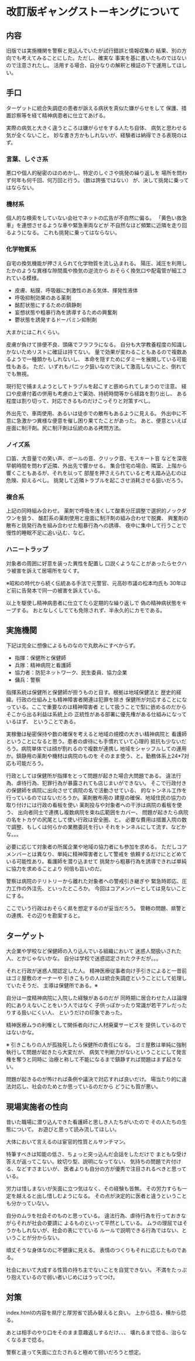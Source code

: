 # 改訂版ギャングストーキングについて

## 内容
旧版では実施機関を警察と見込んでいたが試行錯誤と情報収集の
結果、別の方向でも考えてみることにした。ただし、確実な
事実を基に書いたものではないので注意されたし。
活用する場合、自分なりの解釈と検証の下で運用してほしい。


## 手口
ターゲットに統合失調症の患者が訴える病状を真似た嫌がらせをして
保護、措置診察等を経て精神病患者に仕立てあげる。

実際の病気と大きく違うところは嫌がらせをする人たち自体、
病気と思わせる気が全くないこと。
妙な書き方かもしれないが、経験者は納得できる表現のはず。

### 言葉、しぐさ系
悪口や個人的秘密のほのめかし、特定のしぐさや挑発の繰り返しを
場所を問わず何年も何千回、何万回と行う。（数は誇張ではない）
が、決して挑発に乗ってはならない。

### 機材系
個人的な検索をしていない会社でネットの広告が不自然に偏る。
「黄色い救急車」を連想させるような車や緊急車両などが
不自然なほど頻繁に近隣を走り回るようになる。
これも挑発に乗ってはならない。

### 化学物質系
自宅の換気機能が押さえられて化学物質を流し込まれる。
陽圧、減圧を利用したかのような異様な隙間風や換気の逆流から
おそらく換気口や配電管が細工されている模様。

- 皮膚、粘膜、呼吸器に刺激性のある気体、揮発性液体
- 呼吸抑制効果のある薬剤
- 酩酊状態にするための鎮静剤
- 妄想状態や粗暴行為を誘導するための興奮剤
- 鬱状態を誘発するドーパミン抑制剤

大まかにはこれくらい。

皮膚が負けて排便不良、頭痛でフラフラになる。
自分も大学教養程度の知識しかないためリストに確証は持てない。
量で効果が変わることもあるので複数あるようで一種類かもしれないし、
本命を隠すためにダミーを展開している可能性もある。
ただ、いずれもパニック狙いなので決して激高しないこと、倒れてでも無視。

現行犯で捕まえようとしてトラブルを起こすと嵌められてしまうので注意。
経口や皮膚付着の併用も考慮の上で薬効、持続時間等から経路を割り出し、
ある程度は割り切って、対応できるものだけこっそりと対策すべし。

外出先で、車両使用、あるいは徒歩での散布もあるように見える。
外出中に不意に急激かつ異様な便意を催し困り果てたことがあった。
あと、便意といえば座面に制汗剤。尻に制汗剤は伝統のある拷問方法。

### ノイズ系
口笛、大音量での笑い声、ボールの音、クリック音、モスキート音
などを深夜早朝時間を問わず近隣、外出先で響かせる。
集合住宅の場合、隣室、上階から響くこともあるが、それを以って
部屋を押さえられていると考え踏み込むのは危険、抑えるべし。
挑発して近隣トラブルを起こさせ消耗させる狙いだろう。

### 複合系
上記の同時組み合わせ。
薬剤で呼吸を浅くして酸素分圧調整で選択的ノックダウンを狙う、
酩酊系の薬剤使用と座面に制汗剤の組み合わせで脱糞、
興奮剤の散布と挑発行為を組み合わせた粗暴行為への誘導、
夜中に集中して行うことで慢性的睡眠不足に追い込む、など。

### ハニートラップ
対象者の周囲に好意を装った異性を配置し
口説くようなことがあったらセクハラ被害を訴えて居場所をなくす。

※昭和の時代から続く伝統ある手法で元警官、元高砂市議の松本均氏も
30年ほど前に告発本で同一の被害を訴えている。

以上を駆使し精神病患者に仕立てたら定期的な繰り返しで
偽の精神病状態をキープする。
おとなしくしてても免除されず、半永久的にカモである。

## 実施機関
下記は完全に想像によるものなので丸飲みにすべからず。

- 指揮：保健所と保健師
- 兵隊：精神病院と看護師
- 協力者：防犯ネットワーク、民生委員、協力企業
- 傭兵：警察

指揮系統は保健所と保健師が担うものと目す。根拠は地域保健法と
歴史的経緯。行政の仕組み上も精神障害者関連は犯罪を除き
保健所が対応することになっている。ここで重要なのは精神障害者
として扱うことで型に嵌めるのだからそこから出る利益は系統上の
正統性がある部署に優先権がある仕組みになっているはず、
ということである。

実稼働は秘密保持や数の確保を考えると地域の規模の大きい精神病院と
看護師ということになると思う。患者の虐待にも手慣れていて心理的
抵抗も少ないだろう。病院単体では顔が割れるので複数が連携し
地域をシャッフルしての運用か。鎮静用の薬剤や機材は病院のものを
そのまま使う、と。勤務体系上24*7対応も可能だろう。

行政としては保健所が指揮をとって問題が起きた場合大問題である。
違法行為、虐待行為、犯罪行為が暴露されても店じまいができない。
そこで行政付きの保健師を病院に出向させて病院の名で活動させている、
的なトンネル工作を行っているのではないだろうか。薬剤散布用の
建屋の確保、地域住民の協力の取り付けには行政の看板を使い
薬剤投与や対象者への干渉は病院の看板を使う、
出向者同士で連携し複数病院を束ね広範囲をカバー、
問題が起きたら病院の名をトカゲの尻尾として使い行政は安全圏、と。
必要な費用は措置入院の数で調整、もしくは何らかの業務委託を行い
それをトンネルにして流す、などかな。。。

必要に応じて対象者の所属企業や地域の協力者にも参加を求める。
ただしコアメンバーとは異なり、単純に精神障害者として警戒を
依頼するだけにとどめている可能性あり。看護師を潜り込ませて
挑発から粗暴行為を誘導できれば単純に協力を求めることより
何倍も旨いのだ。

警察は病院のテリトリーから離れた対象者への警戒引き継ぎや
緊急時即応、圧力工作の外注先、といったところか。
今回はコアメンバーとしては見ないことにする。

ここでいう行政はおそらく県を想定するのが妥当だろう。
管轄の問題、県警との連携、その辺りを勘案すると。

## ターゲット
大企業や学校など保健師の入り込んでいる組織において
迷惑人間扱いされた人、とかじゃないかな。
自分は学校で迷惑認定されたクチだが。。。

それと行政が迷惑人間認定した人。
精神医療従事者向け手引きによると一昔前はゴミ屋敷のオーナーや
引きこもりの人は統合失調症ということにして処理していたそうだ、
主導は保健所である。※

自分は一度精神病院に入院した経験があるのだが
同時期に居合わせた人は論理的にありえないことをいう人ではなく
子供っぽかったり常識が若干アレだったりする扱いにくい人、
というだけの印象であった。

精神医療ムラの利権として関係者向けに人材廃棄サービスを
提供しているのではないかな。

※
引きこもりの人が孤独死したら保健所の責任になる。
ゴミ屋敷は単純に強制執行して問題が起きたら大変だが、
病気で判断力がないということにして発言権を奪うと同時に
治療と称して不能になるまで鎮静すれば問題はまず起きない。

問題が起きるのが怖ければ条例や議決で対応すれば良いだけ。
場当たり的に違法対応し、社会のためとか思っているのだから
どうにも質が悪い。


## 現場実施者の性向
昔いた職場に潜り込んできた看護師と思しき人たちがいたので
その人たちの生態について。
お遊びと思って読み流してほしい。

大体において言えるのは宦官的性質とルサンチマン。

特筆すべきは知能の低さ、ちょっと突っ込んだ会話をしただけで
まともな受け答えが返ってこない。紋切り型、説明になってない、
気持ちの問題で片付ける、などすさまじいが、
医者よりも自分の方が優秀で注目されるべきと思っている。

労力は惜しまないが矢面に立つ気はなく、その経験も皆無。
その労力すらも一定を越えると出し惜しむようになる。
その点が決定的に医者と違うということも分かっていない。

自分のムラを社会そのものと思っている。
違法行為、虐待行為を行っておきながらそれが社会の要請に
よるものといって平然としている。
ムラの理屈ではそうかもしれないが、社会の表にでている
ルールで説明できる行為ではない、ということが分からない。

頑丈そうな身体なのに不健康に見える。
表情のつくりもそれに応じたものである。

社会において大成する性質の持ち主でないことを自覚できない。
不満をたっぷり抱えているので弱い者いじめにはうってつけ。


## 対策
index.htmlの内容を県庁と厚労省で読み替えると良い。
上から捻る、横から捻る。

あとは相手のやり口をそのまま意趣返しするだけ、、、
壊れるまで捻る、治らなくなるまで捻る。

警察と違って矢面に立たされると極めて弱いだろうと想定。
